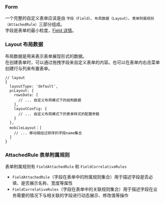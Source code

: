 ### Form
一个完整的自定义表单应该是由 `字段（Field）`、`布局数据（Layout）`、`表单附属规则（AttachedRule）`三部分组成。<br />
字段是表单的最小粒度，[Field 详情](/doc/field)。

### Layout 布局数据

布局数据是用来表示表单展现形式的数据。<br />
在创建表单时，可以通过拖拽字段来自定义表单的内容。也可以在表单内右击菜单创建行与列来布置表单。

```
// layout
{
  layoutType: 'default',
  pcLayout: {
    rowsData: [
      // ... 自定义布局模式下的结构数据
    ],
    layoutConfig: {
      // ... 自定义布局模式下的表单样式的配置参数
    }
  },
  mobileLayout：[
    // ... 移动端经过排序的字段name集合
  ]
}
```

### AttachedRule 表单附属规则
表单附属规则有 `FieldAttachedRule` 和 `FieldCorrelativeRules`

+ `FieldAttachedRule`（字段在表单中的附属规则集合）用于描述字段是否必填、是否展示名称、宽度等属性
+ `FieldCorrelativeRules`（字段在表单中的关联规则集合）用于描述字段在业务需要的情况下与相关联的字段进行动态展示、修改值等操作